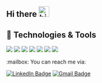## Hi there <img src="https://user-images.githubusercontent.com/1303154/88677602-1635ba80-d120-11ea-84d8-d263ba5fc3c0.gif" width="28px" height="28px" alt="hi">

## 🔧 Technologies & Tools
![](https://img.shields.io/badge/Editor-VSCode-informational?style=flat&logo=visualstudiocode&logoColor=007ACC&color=2bbc8a)
![](https://img.shields.io/badge/Editor-VSCode-informational?style=flat&logo=eclipseide&logoColor=2C2255&color=2bbc8a)
![](https://img.shields.io/badge/Code-Python-informational?style=flat&logo=python&logoColor=3776AB&color=2bbc8a)
![](https://img.shields.io/badge/Code-PostgreSQL-informational?style=flat&logo=postgresql&logoColor=4169E1&color=2bbc8a)
![](https://img.shields.io/badge/Code-HTML-informational?style=flat&logo=html5&logoColor=E34F26&color=2bbc8a)
![](https://img.shields.io/badge/Code-CSS-informational?style=flat&logo=css3&logoColor=1572B6&color=2bbc8a)
![](https://img.shields.io/badge/Library-Puppeteer-informational?style=flat&logo=puppeteer&logoColor=40B5A4&color=2bbc8a)

<!-- Contact -->

<p>:mailbox: You can reach me via:</p>

[![LinkedIn Badge](https://img.shields.io/badge/ubangura-informational?style=for-the-badge&logo=linkedin&logoColor=0A66C2&color=white)](https://www.linkedin.com/in/ubangura/)
[![Gmail Badge](https://img.shields.io/badge/ubangura92-informational?style=for-the-badge&logo=gmail&logoColor=EA4335&color=white)](mailto:ubangura92@gmail.com)

<!-- Icons -->

[1.2]: https://raw.githubusercontent.com/MartinHeinz/MartinHeinz/master/linkedin-3-16.png (LinkedIn icon without padding)

<!-- Links to accounts -->

[1]: https://www.linkedin.com/in/ubangura/

<!--
**ubangura/ubangura** is a ✨ _special_ ✨ repository because its `README.md` (this file) appears on your GitHub profile.

Here are some ideas to get you started:

- 🔭 I’m currently working on ...
- 🌱 I’m currently learning ...
- 👯 I’m looking to collaborate on ...
- 🤔 I’m looking for help with ...
- 💬 Ask me about ...
- 📫 How to reach me: ...
- 😄 Pronouns: ...
- ⚡ Fun fact: ...
-->

